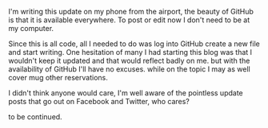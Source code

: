 I'm writing this update on my phone from the airport, the beauty of GitHub is that it is available everywhere. To post or edit now I don't need to be at my computer.

 Since this is all code, all I needed to do was log into GitHub create a new file and start writing. One hesitation of many I had starting this blog was that I wouldn't keep it updated and that would reflect badly on me.
 but with the availability of GitHub I'll have no excuses.
 while on the topic I may as well cover mug other reservations.
 
 I didn't think anyone would care, I'm well aware of the pointless update posts that go out on Facebook and Twitter, who cares?
 
 to be continued.
